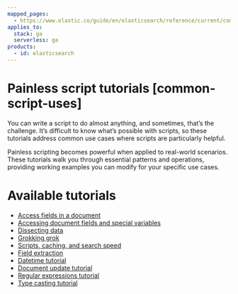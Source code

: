 ```yaml
---
mapped_pages:
  - https://www.elastic.co/guide/en/elasticsearch/reference/current/common-script-uses.html
applies_to:
  stack: ga
  serverless: ga
products:
  - id: elasticsearch
---
```


# Painless script tutorials [common-script-uses]

You can write a script to do almost anything, and sometimes, that’s the challenge. It’s difficult to know what’s possible with scripts, so these tutorials address common use cases where scripts are particularly helpful.

Painless scripting becomes powerful when applied to real-world scenarios. These tutorials walk you through essential patterns and operations, providing working examples you can modify for your specific use cases. 

# Available tutorials


* [Access fields in a document](/explore-analyze/scripting/script-fields-api.md)
* [Accessing document fields and special variables](/explore-analyze/scripting/modules-scripting-fields.md)
* [Dissecting data](/explore-analyze/scripting/dissect.md)
* [Grokking grok](/explore-analyze/scripting/grok.md)
* [Scripts, caching, and search speed](/explore-analyze/scripting/scripts-search-speed.md)
* [Field extraction](/explore-analyze/scripting/scripting-field-extraction.md)
* [Datetime tutorial](/explore-analyze/scripting/modules-scripting-datetime-tutorial.md)
* [Document update tutorial](/explore-analyze/scripting/modules-scripting-document-update-tutorial.md)
* [Regular expressions tutorial](/explore-analyze/scripting/modules-scripting-regular-expressions-tutorial.md)
* [Type casting tutorial](/explore-analyze/scripting/modules-scripting-type-casting-tutorial.md)
